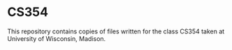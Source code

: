 # CS354
This repository contains copies of files written for the class CS354 taken at University of Wisconsin, Madison.
